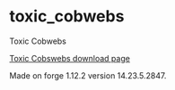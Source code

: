 # toxic_cobwebs
Toxic Cobwebs

[Toxic Cobswebs download page](https://www.curseforge.com/minecraft/mc-mods/toxic-cobwebs)

Made on forge 1.12.2 version 14.23.5.2847.
